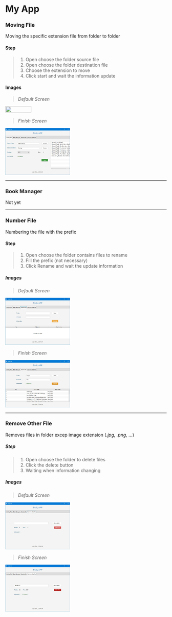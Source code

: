# My App
### Moving File 

Moving the specific extension file from folder to folder

#### Step
>1. Open choose the folder source file
>2. Open choose the folder destination file
>3. Choose the extension to move
>4. Click start and wait the information update

#### Images
>*Default Screen*

<img src="image/MovingFile.JPG.JPG" width="40%" height="30%"/>     

>*Finish Screen*

<img src="image/MovingFile_2.JPG" width="40%" height="30%"/>     

---
### Book Manager

Not yet

---
### Number File

Numbering the file with the prefix 

#### Step
>1. Open choose the folder contains files to rename
>2. Fill the prefix (not necessary)
>3. Click Rename and wait the update information

##### Images
>*Default Screen*

<img src="image/NumberFile.JPG" width="40%" height="30%"/>     

>*Finish Screen*

<img src="image/NumberFile_2.JPG" width="40%" height="30%"/>     

---

### Remove Other File

Removes files in folder excep image extension (*.jpg, .png, ...*)

##### Step 

>1. Open choose the folder to delete files
>2. Click the delete button
>3. Waiting when information changing
>

##### Images

>*Default Screen*

<img src="image/RemoveOtherFile.JPG" width="40%" height="30%"/>     

>*Finish Screen*

<img src="image/RemoveOtherFile_2.JPG" width="40%" height="30%"/>    

